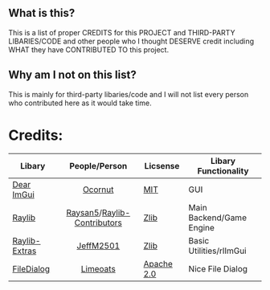 ## What is this?
This is a list of proper CREDITS for this PROJECT and THIRD-PARTY LIBARIES/CODE and other people who I thought DESERVE credit including WHAT they have CONTRIBUTED TO this project.

## Why am I not on this list?
This is mainly for third-party libaries/code and I will not list every person who contributed here as it would take time.

# Credits:
Libary | People/Person | Licsense | Libary Functionality
--- | :---: | --- | ---
[Dear ImGui](https://github.com/ocornut/imgui) | [Ocornut](https://github.com/ocornut) | [MIT](https://github.com/ocornut/imgui/blob/master/LICENSE.txt) | GUI
[Raylib](https://www.raylib.com/) | [Raysan5](https://github.com/raysan5)/[Raylib-Contributors](https://github.com/raysan5/raylib/blob/master/CONTRIBUTORS.md) | [Zlib](https://github.com/raysan5/raylib/blob/master/LICENSE) | Main Backend/Game Engine
[Raylib-Extras](https://github.com/raylib-extras) | [JeffM2501](https://github.com/JeffM2501) | [Zlib](https://github.com/raylib-extras/rlImGui/blob/main/LICENSE) | Basic Utilities/rlImGui
[FileDialog](https://github.com/Limeoats/L2DFileDialog) | [Limeoats](https://github.com/Limeoats) | [Apache 2.0](https://github.com/Limeoats/L2DFileDialog/blob/master/LICENSE) | Nice File Dialog